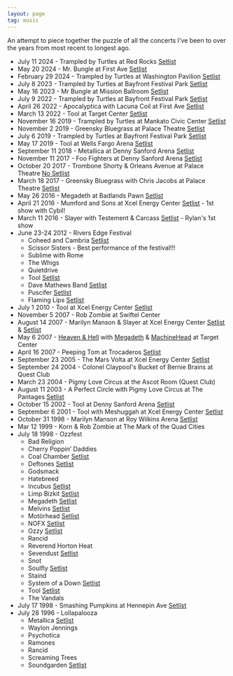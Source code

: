 ```yaml
---
layout: page
tag: music
---
```

An attempt to piece together the puzzle of all the concerts I've been to over the years from most recent to longest ago.

- July 11 2024 - Trampled by Turtles at Red Rocks [Setlist](https://www.setlist.fm/setlist/trampled-by-turtles/2024/red-rocks-amphitheatre-morrison-co-354f963.html)
- May 20 2024 - Mr. Bungle at First Ave [Setlist](https://www.setlist.fm/setlist/mr-bungle/2024/first-avenue-minneapolis-mn-73abbaad.html)
- February 29 2024 - Trampled by Turtles at Washington Pavilion [Setlist](https://www.setlist.fm/setlist/trampled-by-turtles/2024/washington-pavilion-sioux-falls-sd-5bad5f58.html)
- July 8 2023 - Trampled by Turtles at Bayfront Festival Park [Setlist](https://www.setlist.fm/setlist/trampled-by-turtles/2023/bayfront-festival-park-duluth-mn-ba72162.html)
- May 16 2023 - Mr Bungle at Mission Ballroom [Setlist](https://www.setlist.fm/setlist/mr-bungle/2023/mission-ballroom-denver-co-43b9e38b.html)
- July 9 2022 - Trampled by Turtles at Bayfront Festival Park [Setlist](https://www.setlist.fm/setlist/trampled-by-turtles/2022/bayfront-festival-park-duluth-mn-53b55bc9.html)
- April 26 2022 - Apocalyptica with Lacuna Coil at First Ave [Setlist](https://www.setlist.fm/setlist/apocalyptica/2022/first-avenue-minneapolis-mn-6bb67672.html)
- March 13 2022 - Tool at Target Center [Setlist](https://www.setlist.fm/setlist/tool/2022/target-center-minneapolis-mn-b89e1fe.html)
- November 16 2019 - Trampled by Turtles at Mankato Civic Center [Setlist](https://www.setlist.fm/setlist/trampled-by-turtles/2019/mankato-civic-center-mankato-mn-39aed87.html)
- November 2 2019 - Greensky Bluegrass at Palace Theatre [Setlist](https://www.setlist.fm/setlist/greensky-bluegrass/2019/palace-theatre-st-paul-mn-2b9d683e.html)
- July 6 2019 - Trampled by Turtles at Bayfront Festival Park [Setlist](https://www.setlist.fm/setlist/trampled-by-turtles/2019/bayfront-festival-park-duluth-mn-6b9ea616.html)
- May 17 2019 - Tool at Wells Fargo Arena [Setlist](https://www.setlist.fm/setlist/tool/2019/wells-fargo-arena-des-moines-ia-39031cb.html)
- September 11 2018 - Metallica at Denny Sanford Arena [Setlist](https://www.setlist.fm/setlist/metallica/2018/denny-sanford-premier-center-sioux-falls-sd-3be9ac00.html)
- November 11 2017 - Foo Fighters at Denny Sanford Arena [Setlist](https://www.setlist.fm/setlist/foo-fighters/2017/denny-sanford-premier-center-sioux-falls-sd-4be0a796.html)
- October 20 2017 - Trombone Shorty & Orleans Avenue at Palace Theatre [No Setlist](https://www.setlist.fm/setlist/trombone-shorty-and-orleans-avenue/2017/palace-theatre-st-paul-mn-7be06af0.html)
- March 18 2017 - Greensky Bluegrass with Chris Jacobs at Palace Theatre [Setlist](https://www.setlist.fm/setlist/greensky-bluegrass/2017/palace-theatre-st-paul-mn-73f902bd.html)
- May 26 2016 - Megadeth at Badlands Pawn [Setlist](https://www.setlist.fm/setlist/megadeth/2016/badlands-pawn-gold-and-jewelry-sioux-falls-sd-23fe8867.html)
- April 21 2016 - Mumford and Sons at Xcel Energy Center [Setlist](https://www.setlist.fm/setlist/mumford-and-sons/2016/xcel-energy-center-st-paul-mn-43f1e337.html) - 1st show with Cybil!
- March 11 2016 - Slayer with Testement & Carcass [Setlist](https://www.setlist.fm/setlist/slayer/2016/myth-maplewood-mn-1bf0e1c8.html) - Rylan's 1st show
- June 23-24 2012 - Rivers Edge Festival
    - Coheed and Cambria [Setlist](https://www.setlist.fm/setlist/coheed-and-cambria/2012/harriet-island-regional-park-st-paul-mn-1bdf0dd0.html)
    - Scissor Sisters - Best performance of the festival!!!
    - Sublime with Rome
    - The Whigs
    - Quietdrive
    - Tool [Setlist](https://www.setlist.fm/setlist/tool/2002/sioux-falls-arena-sioux-falls-sd-53d96b05.html)
    - Dave Mathews Band [Setlist](https://www.setlist.fm/setlist/dave-matthews-band/2012/harriet-island-regional-park-st-paul-mn-1bdf0958.html)
    - Puscifer [Setlist](https://www.setlist.fm/setlist/puscifer/2012/harriet-island-regional-park-st-paul-mn-43df0f5b.html)
    - Flaming Lips [Setlist](https://www.setlist.fm/setlist/the-flaming-lips/2012/harriet-island-regional-park-st-paul-mn-bdf095a.html)
- July 1 2010 - Tool at Xcel Energy Center [Setlist](https://www.setlist.fm/setlist/tool/2010/xcel-energy-center-st-paul-mn-63d406cb.html)
- November 5 2007 - Rob Zombie at Swiftel Center 
- August 14 2007 - Marilyn Manson & Slayer at Xcel Energy Center [Setlist](https://www.setlist.fm/setlist/slayer/2007/xcel-energy-center-st-paul-mn-33dfb065.html) & [Setlist](https://www.setlist.fm/setlist/marilyn-manson/2007/xcel-energy-center-st-paul-mn-1bd635c4.html)
- May 6 2007 - [Heaven & Hell](https://www.setlist.fm/setlist/heaven-and-hell/2007/target-center-minneapolis-mn-2bd744d2.html) with [Megadeth](https://www.setlist.fm/setlist/megadeth/2007/target-center-minneapolis-mn-73d642b1.html) & [MachineHead](https://www.setlist.fm/setlist/machine-head/2007/target-center-minneapolis-mn-6bd6366a.html) at Target Center
- April 16 2007 - Peeping Tom at Trocaderos [Setlist](https://www.setlist.fm/setlist/peeping-tom/2007/trocaderos-minneapolis-mn-bdf8d82.html)
- September 23 2005 - The Mars Volta at Xcel Energy Center [Setlist](https://www.setlist.fm/setlist/the-mars-volta/2005/xcel-energy-center-st-paul-mn-23c3348b.html)
- September 24 2004 - Colonel Claypool's Bucket of Bernie Brains at Quest Club
- March 23 2004 - Pigmy Love Circus at the Ascot Room (Quest Club)
- August 11 2003 - A Perfect Circle with Pigmy Love Circus at The Pantages  [Setlist](https://www.setlist.fm/setlist/a-perfect-circle/2003/pantages-theatre-minneapolis-mn-4bd2630e.html)
- October 15 2002 - Tool at Denny Sanford Arena [Setlist](https://www.setlist.fm/setlist/tool/2002/sioux-falls-arena-sioux-falls-sd-53d96b05.html)
- September 6 2001 - Tool with Meshuggah at Xcel Energy Center [Setlist](https://www.setlist.fm/setlist/tool/2001/xcel-energy-center-st-paul-mn-73d462c1.html)
- October 31 1998 - Marilyn Manson at Roy Wilkins Arena [Setlist](https://www.setlist.fm/setlist/marilyn-manson/1998/roy-wilkins-auditorium-st-paul-mn-7bdbce24.html)
- Mar 12 1999 - Korn & Rob Zombie at The Mark of the Quad Cities
- July 18 1998 - Ozzfest
    - Bad Religion
    - Cherry Poppin’ Daddies
    - Coal Chamber [Setlist](https://www.setlist.fm/setlist/coal-chamber/1998/float-rite-park-amphitheatre-somerset-wi-33de1881.html)
    - Deftones [Setlist](https://www.setlist.fm/setlist/deftones/1998/float-rite-park-amphitheatre-somerset-wi-4bdf6bca.html)
    - Godsmack
    - Hatebreed
    - Incubus [Setlist](https://www.setlist.fm/setlist/incubus/1998/float-rite-park-amphitheatre-somerset-wi-7bd632e4.html)
    - Limp Bizkit [Setlist](https://www.setlist.fm/setlist/limp-bizkit/1998/float-rite-park-amphitheatre-somerset-wi-23de1887.html)
    - Megadeth [Setlist](https://www.setlist.fm/setlist/megadeth/1998/float-rite-park-amphitheatre-somerset-wi-63d11af3.html)
    - Melvins [Setlist](https://www.setlist.fm/setlist/melvins/1998/float-rite-park-amphitheatre-somerset-wi-63d70ecf.html)
    - Motörhead [Setlist](https://www.setlist.fm/setlist/motorhead/1998/float-rite-park-amphitheatre-somerset-wi-6bd11af2.html)
    - NOFX [Setlist](https://www.setlist.fm/setlist/nofx/1998/float-rite-park-amphitheatre-somerset-wi-5bdf6bd4.html)
    - Ozzy [Setlist](https://www.setlist.fm/setlist/ozzy-osbourne/1998/float-rite-park-amphitheatre-somerset-wi-13d05df1.html)
    - Rancid
    - Reverend Horton Heat
    - Sevendust [Setlist](https://www.setlist.fm/setlist/sevendust/1998/float-rite-park-amphitheatre-somerset-wi-4bd1139e.html)
    - Snot
    - Soulfly [Setlist](https://www.setlist.fm/setlist/soulfly/1998/float-rite-park-amphitheatre-somerset-wi-33dfe8d5.html)
    - Staind
    - System of a Down [Setlist](https://www.setlist.fm/setlist/system-of-a-down/1998/float-rite-park-amphitheatre-somerset-wi-3bde188c.html)
    - Tool [Setlist](https://www.setlist.fm/setlist/tool/1998/float-rite-park-amphitheatre-somerset-wi-43d5bf33.html)
    - The Vandals
- July 17 1998 - Smashing Pumpkins at Hennepin Ave [Setlist](https://www.setlist.fm/setlist/the-smashing-pumpkins/1998/block-e-at-hennepin-avenue-minneapolis-mn-5bd72f48.html)
- July 28 1996 - Lollapalooza
    - Metallica [Setlist](https://www.setlist.fm/setlist/metallica/1996/iowa-state-fairgrounds-des-moines-ia-6bd6da6e.html)
    - Waylon Jennings
    - Psychotica
    - Ramones
    - Rancid
    - Screaming Trees
    - Soundgarden [Setlist](https://www.setlist.fm/setlist/soundgarden/1996/iowa-state-fairgrounds-des-moines-ia-3bd35820.html)